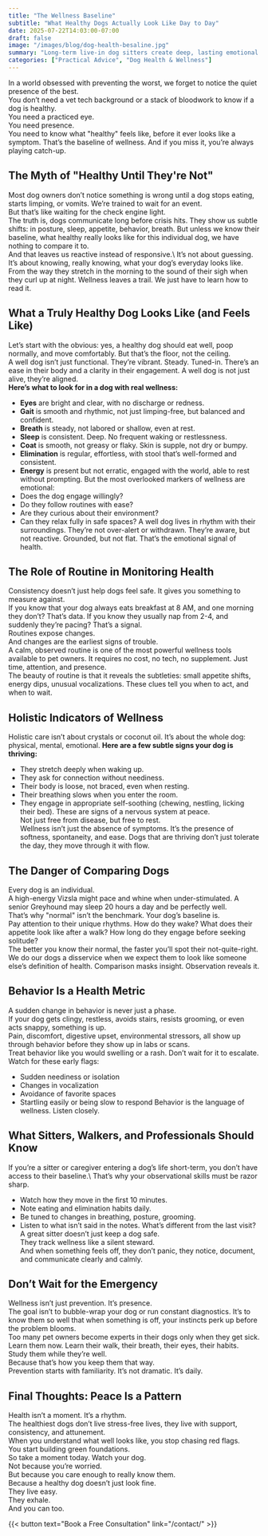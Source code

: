 ```yaml
---
title: "The Wellness Baseline"
subtitle: "What Healthy Dogs Actually Look Like Day to Day" 
date: 2025-07-22T14:03:00-07:00 
draft: false 
image: "/images/blog/dog-health-besaline.jpg" 
summary: "Long-term live-in dog sitters create deep, lasting emotional bonds with dogs by providing consistent 24/7 care that leverages dogs' strong associative memories and need for secure attachment, transforming the dog's experience beyond basic needs." 
categories: ["Practical Advice", "Dog Health & Wellness"]
---
```



In a world obsessed with preventing the worst, we forget to notice the quiet presence of the best.\
You don’t need a vet tech background or a stack of bloodwork to know if a dog is healthy.\
You need a practiced eye.\
You need presence.\
You need to know what "healthy" feels like, before it ever looks like a symptom\.
That’s the baseline of wellness. And if you miss it, you’re always playing catch-up.

## The Myth of "Healthy Until They're Not"
Most dog owners don’t notice something is wrong until a dog stops eating, starts limping, or vomits. We’re trained to wait for an event.\
But that’s like waiting for the check engine light.\
The truth is, dogs communicate long before crisis hits. They show us subtle shifts: in posture, sleep, appetite, behavior, breath. But unless we know their baseline, what healthy really looks like for this individual dog, we have nothing to compare it to.\
And that leaves us reactive instead of responsive.\\
It’s not about guessing. It’s about knowing, really knowing, what your dog’s everyday looks like. From the way they stretch in the morning to the sound of their sigh when they curl up at night. Wellness leaves a trail. We just have to learn how to read it.

## What a Truly Healthy Dog Looks Like (and Feels Like)
Let’s start with the obvious: yes, a healthy dog should eat well, poop normally, and move comfortably. But that’s the floor, not the ceiling.\
A well dog isn’t just functional. They’re vibrant. Steady. Tuned-in. There’s an ease in their body and a clarity in their engagement. A well dog is not just alive, they’re aligned.\
**Here’s what to look for in a dog with real wellness:**
* **Eyes** are bright and clear, with no discharge or redness.
* **Gait** is smooth and rhythmic, not just limping-free, but balanced and confident.
* **Breath** is steady, not labored or shallow, even at rest.
* **Sleep** is consistent. Deep. No frequent waking or restlessness.
* **Coat** is smooth, not greasy or flaky. Skin is supple, not dry or bumpy.
* **Elimination** is regular, effortless, with stool that’s well-formed and consistent.
* **Energy** is present but not erratic, engaged with the world, able to rest without prompting.
But the most overlooked markers of wellness are emotional:
* Does the dog engage willingly?
* Do they follow routines with ease?
* Are they curious about their environment?
* Can they relax fully in safe spaces?
A well dog lives in rhythm with their surroundings. They’re not over-alert or withdrawn. They’re aware, but not reactive. Grounded, but not flat. That’s the emotional signal of health.

## The Role of Routine in Monitoring Health
Consistency doesn’t just help dogs feel safe. It gives you something to measure against.\
If you know that your dog always eats breakfast at 8 AM, and one morning they don’t? That’s data.
If you know they usually nap from 2-4, and suddenly they’re pacing? That’s a signal.\
Routines expose changes.\
And changes are the earliest signs of trouble.\
A calm, observed routine is one of the most powerful wellness tools available to pet owners. It requires no cost, no tech, no supplement. Just time, attention, and presence.\
The beauty of routine is that it reveals the subtleties: small appetite shifts, energy dips, unusual vocalizations. These clues tell you when to act, and when to wait.

## Holistic Indicators of Wellness
Holistic care isn’t about crystals or coconut oil. It’s about the whole dog: physical, mental, emotional.
**Here are a few subtle signs your dog is thriving:**
* They stretch deeply when waking up.
* They ask for connection without neediness.
* Their body is loose, not braced, even when resting.
* Their breathing slows when you enter the room.
* They engage in appropriate self-soothing (chewing, nestling, licking their bed).
These are signs of a nervous system at peace.\
Not just free from disease, but free to rest.\
Wellness isn’t just the absence of symptoms. It’s the presence of softness, spontaneity, and ease. Dogs that are thriving don’t just tolerate the day, they move through it with flow.

## The Danger of Comparing Dogs
Every dog is an individual.\
A high-energy Vizsla might pace and whine when under-stimulated. A senior Greyhound may sleep 20 hours a day and be perfectly well.\
That’s why "normal" isn’t the benchmark. Your dog’s baseline is.\
Pay attention to their unique rhythms. How do they wake? What does their appetite look like after a walk? How long do they engage before seeking solitude?\
The better you know their normal, the faster you’ll spot their not-quite-right.\
We do our dogs a disservice when we expect them to look like someone else’s definition of health. Comparison masks insight. Observation reveals it.

## Behavior Is a Health Metric
A sudden change in behavior is never just a phase.\
If your dog gets clingy, restless, avoids stairs, resists grooming, or even acts snappy, something is up.\
Pain, discomfort, digestive upset, environmental stressors, all show up through behavior before they show up in labs or scans.\
Treat behavior like you would swelling or a rash. Don’t wait for it to escalate.\
Watch for these early flags:
* Sudden neediness or isolation
* Changes in vocalization
* Avoidance of favorite spaces
* Startling easily or being slow to respond
Behavior is the language of wellness. Listen closely.

## What Sitters, Walkers, and Professionals Should Know
If you’re a sitter or caregiver entering a dog’s life short-term, you don’t have access to their baseline.\ That’s why your observational skills must be razor sharp.
* Watch how they move in the first 10 minutes.
* Note eating and elimination habits daily.
* Be tuned to changes in breathing, posture, grooming.
* Listen to what isn’t said in the notes. What’s different from the last visit?
A great sitter doesn’t just keep a dog safe.\
They track wellness like a silent steward.\
And when something feels off, they don’t panic, they notice, document, and communicate clearly and calmly.

## Don’t Wait for the Emergency
Wellness isn’t just prevention. It’s presence.\
The goal isn’t to bubble-wrap your dog or run constant diagnostics. It’s to know them so well that when something is off, your instincts perk up before the problem blooms.\
Too many pet owners become experts in their dogs only when they get sick. Learn them now.
Learn their walk, their breath, their eyes, their habits. Study them while they’re well.\
Because that’s how you keep them that way.\
Prevention starts with familiarity. It’s not dramatic. It’s daily.

## Final Thoughts: Peace Is a Pattern
Health isn’t a moment. It’s a rhythm.\
The healthiest dogs don’t live stress-free lives, they live with support, consistency, and attunement.\
When you understand what well looks like, you stop chasing red flags.\
You start building green foundations.\
So take a moment today. Watch your dog.\
Not because you’re worried.\
But because you care enough to really know them.\
Because a healthy dog doesn’t just look fine.\
They live easy.\
They exhale.\
And you can too.

{{< button text="Book a Free Consultation" link="/contact/" >}}

